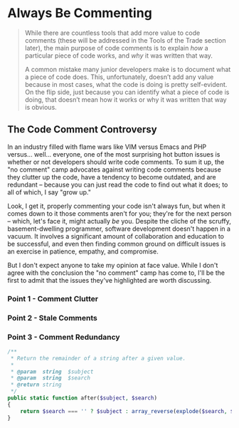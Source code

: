 # Always Be Commenting

> While there are countless tools that add more value to code comments \(these will be addressed in the Tools of the Trade section later\), the main purpose of code comments is to explain _how_ a particular piece of code works, and _why_ it was written that way.
>
> A common mistake many junior developers make is to document what a piece of code does. This, unfortunately, doesn’t add any value because in most cases, what the code is doing is pretty self-evident. On the flip side, just because you can identify what a piece of code is doing, that doesn’t mean how it works or why it was written that way is obvious.

## The Code Comment Controversy

In an industry filled with flame wars like VIM versus Emacs and PHP versus... well... everyone, one of the most surprising hot button issues is whether or not developers should write code comments. To sum it up, the "no comment" camp advocates against writing code comments because they clutter up the code, have a tendency to become outdated, and are redundant – because you can just read the code to find out what it does; to all of which, I say "grow up."

Look, I get it, properly commenting your code isn't always fun, but when it comes down to it those comments aren't for you; they're for the next person – which, let's face it, might actually _be_ you. Despite the cliche of the scruffy, basement-dwelling programmer, software development doesn't happen in a vacuum. It involves a significant amount of collaboration and education to be successful, and even then finding common ground on difficult issues is an exercise in patience, empathy, and compromise.

But I don't expect anyone to take my opinion at face value. While I don't agree with the conclusion the "no comment" camp has come to, I'll be the first to admit that the issues they've highlighted are worth discussing.

### Point 1 - Comment Clutter

### Point 2 - Stale Comments

### Point 3 - Comment Redundancy

```php
/**
 * Return the remainder of a string after a given value.
 *
 * @param  string  $subject
 * @param  string  $search
 * @return string
 */
public static function after($subject, $search)
{
    return $search === '' ? $subject : array_reverse(explode($search, $subject, 2))[0];
}
```



